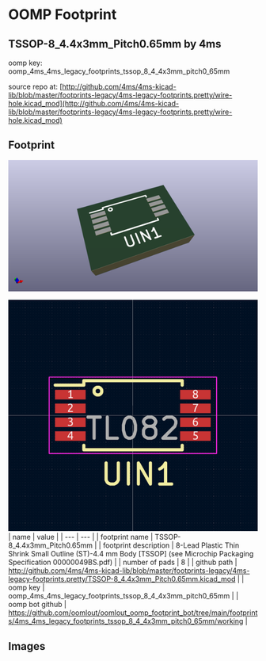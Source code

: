 # OOMP Footprint  
## TSSOP-8_4.4x3mm_Pitch0.65mm  by 4ms  
  
oomp key: oomp_4ms_4ms_legacy_footprints_tssop_8_4_4x3mm_pitch0_65mm  
  
source repo at: [http://github.com/4ms/4ms-kicad-lib/blob/master/footprints-legacy/4ms-legacy-footprints.pretty/wire-hole.kicad_mod](http://github.com/4ms/4ms-kicad-lib/blob/master/footprints-legacy/4ms-legacy-footprints.pretty/wire-hole.kicad_mod)  
## Footprint  
  
[![working_kicad_pcb_3d.png](working_kicad_pcb_3d_600.png)](working_kicad_pcb_3d.png)  
  
[![working.png](working_600.png)](working.png)  
| name | value | 
| --- | --- | 
| footprint name | TSSOP-8_4.4x3mm_Pitch0.65mm | 
| footprint description | 8-Lead Plastic Thin Shrink Small Outline (ST)-4.4 mm Body [TSSOP] (see Microchip Packaging Specification 00000049BS.pdf) | 
| number of pads | 8 | 
| github path | http://github.com/4ms/4ms-kicad-lib/blob/master/footprints-legacy/4ms-legacy-footprints.pretty/TSSOP-8_4.4x3mm_Pitch0.65mm.kicad_mod | 
| oomp key | oomp_4ms_4ms_legacy_footprints_tssop_8_4_4x3mm_pitch0_65mm | 
| oomp bot github | https://github.com/oomlout/oomlout_oomp_footprint_bot/tree/main/footprints/4ms_4ms_legacy_footprints_tssop_8_4_4x3mm_pitch0_65mm/working | 
## Images  

